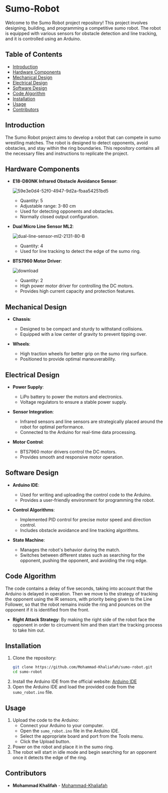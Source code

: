 # Sumo-Robot

Welcome to the Sumo Robot project repository! This project involves designing, building, and programming a competitive sumo robot. The robot is equipped with various sensors for obstacle detection and line tracking, and it is controlled using an Arduino.

## Table of Contents
- [Introduction](#introduction)
- [Hardware Components](#hardware-components)
- [Mechanical Design](#mechanical-design)
- [Electrical Design](#electrical-design)
- [Software Design](#software-design)
- [Code Algorithm](#code-algorithm)
- [Installation](#installation)
- [Usage](#usage)
- [Contributors](#contributors)

## Introduction
The Sumo Robot project aims to develop a robot that can compete in sumo wrestling matches. The robot is designed to detect opponents, avoid obstacles, and stay within the ring boundaries. This repository contains all the necessary files and instructions to replicate the project.

## Hardware Components
- **E18-D80NK Infrared Obstacle Avoidance Sensor**:

  ![59e3e0d4-52f0-4947-9d2a-fbaa54251bd5](https://github.com/user-attachments/assets/45e8d497-4570-4c35-9939-bd4708387ece)

  - Quantity: 5
  - Adjustable range: 3-80 cm
  - Used for detecting opponents and obstacles.
  - Normally closed output configuration.

- **Dual Micro Line Sensor ML2**:

  ![dual-line-sensor-ml2-2131-80-B](https://github.com/user-attachments/assets/3a8ab19a-96cf-45f0-84e6-5b37bf7c1d5e)

  - Quantity: 4
  - Used for line tracking to detect the edge of the sumo ring.

- **BTS7960 Motor Driver**:

  ![download](https://github.com/user-attachments/assets/de1259f5-b11d-40da-95ad-73a36a157b90)

  - Quantity: 2
  - High power motor driver for controlling the DC motors.
  - Provides high current capacity and protection features.

## Mechanical Design
- **Chassis**: 
  - Designed to be compact and sturdy to withstand collisions.
  - Equipped with a low center of gravity to prevent tipping over.

- **Wheels**: 
  - High traction wheels for better grip on the sumo ring surface.
  - Positioned to provide optimal maneuverability.

## Electrical Design
- **Power Supply**: 
  - LiPo battery to power the motors and electronics.
  - Voltage regulators to ensure a stable power supply.

- **Sensor Integration**: 
  - Infrared sensors and line sensors are strategically placed around the robot for optimal performance.
  - Connected to the Arduino for real-time data processing.

- **Motor Control**: 
  - BTS7960 motor drivers control the DC motors.
  - Provides smooth and responsive motor operation.

## Software Design
- **Arduino IDE**: 
  - Used for writing and uploading the control code to the Arduino.
  - Provides a user-friendly environment for programming the robot.

- **Control Algorithms**: 
  - Implemented PID control for precise motor speed and direction control.
  - Includes obstacle avoidance and line tracking algorithms.

- **State Machine**: 
  - Manages the robot's behavior during the match.
  - Switches between different states such as searching for the opponent, pushing the opponent, and avoiding the ring edge.

## Code Algorithm
The code contains a delay of five seconds, taking into account that the Arduino is delayed in operation. Then we move to the strategy of tracking the opponent using the IR sensors, with priority being given to the Line Follower, so that the robot remains inside the ring and pounces on the opponent if it is identified from the front.

- **Right Attack Strategy**: By making the right side of the robot face the opponent in order to circumvent him and then start the tracking process to take him out.

## Installation
1. Clone the repository:
   ```bash
   git clone https://github.com/Mohammad-Khaliafah/sumo-robot.git
   cd sumo-robot
   ```
2. Install the Arduino IDE from the official website: [Arduino IDE](https://www.arduino.cc/en/software)
3. Open the Arduino IDE and load the provided code from the `sumo_robot.ino` file.

## Usage
1. Upload the code to the Arduino:
   - Connect your Arduino to your computer.
   - Open the `sumo_robot.ino` file in the Arduino IDE.
   - Select the appropriate board and port from the Tools menu.
   - Click the Upload button.
2. Power on the robot and place it in the sumo ring.
3. The robot will start in idle mode and begin searching for an opponent once it detects the edge of the ring.

## Contributors
- **Mohammad Khalifah** - [Mohammad-Khaliafah](https://github.com/Mohammad-Khaliafah)
